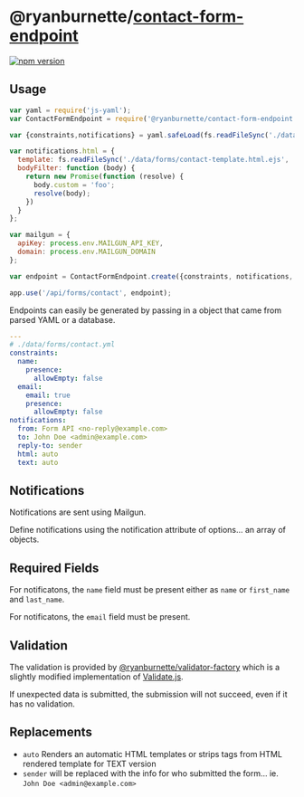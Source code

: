 # @ryanburnette/[contact-form-endpoint][1]

[![npm version](https://badge.fury.io/js/%40ryanburnette%2Fcontact-form-endpoint.svg)](https://badge.fury.io/js/%40ryanburnette%2Fcontact-form-endpoint)

## Usage

```js
var yaml = require('js-yaml');
var ContactFormEndpoint = require('@ryanburnette/contact-form-endpoint');

var {constraints,notifications} = yaml.safeLoad(fs.readFileSync('./data/forms/contact.yml', 'utf8'));

var notifications.html = {
  template: fs.readFileSync('./data/forms/contact-template.html.ejs', 'utf8'),
  bodyFilter: function (body) {
    return new Promise(function (resolve) {
      body.custom = 'foo';
      resolve(body);
    })
  }
};

var mailgun = {
  apiKey: process.env.MAILGUN_API_KEY,
  domain: process.env.MAILGUN_DOMAIN
};

var endpoint = ContactFormEndpoint.create({constraints, notifications, mailgun});

app.use('/api/forms/contact', endpoint);
```

Endpoints can easily be generated by passing in a object that came from parsed
YAML or a database.

```yaml
---
# ./data/forms/contact.yml
constraints:
  name:
    presence:
      allowEmpty: false
  email:
    email: true
    presence:
      allowEmpty: false
notifications:
  from: Form API <no-reply@example.com>
  to: John Doe <admin@example.com>
  reply-to: sender
  html: auto
  text: auto
```

## Notifications

Notifications are sent using Mailgun.

Define notifications using the notification attribute of options... an array of
objects.

## Required Fields

For notificatons, the `name` field must be present either as `name` or
`first_name` and `last_name`.

For notificatons, the `email` field must be present.

## Validation

The validation is provided by [@ryanburnette/validator-factory][2] which is a
slightly modified implementation of [Validate.js][3].

If unexpected data is submitted, the submission will not succeed, even if it
has no validation.

## Replacements

- `auto` Renders an automatic HTML templates or strips tags from HTML rendered
  template for TEXT version
- `sender` will be replaced with the info for who submitted the form... ie.
  `John Doe <admin@example.com>`

[1]: https://code.ryanburnette.com/ryanburnette/contact-form-endpoint
[2]: https://code.ryanburnette.com/ryanburnette/validator-factory
[3]: https://validatejs.org/
